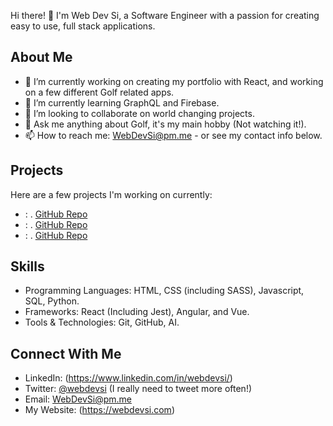 Hi there! 👋 I'm Web Dev Si, a Software Engineer with a passion for creating easy to use, full stack applications.

## About Me

- 🔭 I’m currently working on creating my portfolio with React, and working on a few different Golf related apps. 
- 🌱 I’m currently learning GraphQL and Firebase.
- 👯 I’m looking to collaborate on world changing projects.
- 💬 Ask me anything about Golf, it's my main hobby (Not watching it!).
- 📫 How to reach me: WebDevSi@pm.me - or see my contact info below.

## Projects

Here are a few projects I'm working on currently:

- **<Bag Builder>**: <The app to help you figure out what clubs you need in your bag>. [GitHub Repo](<Link to GitHub Repo>)
- **<Golf Hole Goals>**: <Brief Project Description>. [GitHub Repo](<Link to GitHub Repo>)
- **<Golf Hols>**: <Brief Project Description>. [GitHub Repo](<Link to GitHub Repo>)

## Skills

- Programming Languages: HTML, CSS (including SASS), Javascript, SQL, Python.
- Frameworks: React (Including Jest), Angular, and Vue.
- Tools & Technologies: Git, GitHub, AI.

## Connect With Me

- LinkedIn: (https://www.linkedin.com/in/webdevsi/)
- Twitter: [@webdevsi](https://twitter.com/webdevsi) (I really need to tweet more often!)
- Email: WebDevSi@pm.me
- My Website: (https://webdevsi.com)

<!---
WebDevSiDotCom/WebDevSiDotCom is a ✨ special ✨ repository because its `README.md` (this file) appears on your GitHub profile.
You can click the Preview link to take a look at your changes.
--->
